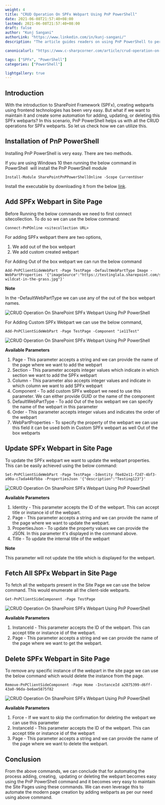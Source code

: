 ```yaml
---
weight: 4
title: "CRUD Operation On SPFx Webpart Using PnP PowerShell"
date: 2021-06-08T21:57:40+08:00
lastmod: 2021-06-08T21:57:40+08:00
draft: false
author: "Kunj Sangani"
authorLink: "https://www.linkedin.com/in/kunj-sangani/"
description: "The article guides readers on using PnP PowerShell to perform CRUD operations for SharePoint Framework webparts, simplifying maintenance and automation."

canonicalurl: "https://www.c-sharpcorner.com/article/crud-operation-on-sharepoint-spfx-webpart-using-pnp-powershell/"

tags: ["SPFx", "PowerShell"]
categories: ["PowerShell"]

lightgallery: true
---
```


Introduction
------------

With the introduction to SharePoint Framework (SPFx), creating webparts using frontend technologies has been very easy. But what if we want to maintain it and create some automation for adding, updating, or deleting this SPFx webparts? In this scenario, PnP PowerShell helps us with all the CRUD operations for SPFx webparts. So let us check how we can utilize this.

Installation of PnP PowerShell
------------------------------

Installing PnP PowerShell is very easy. There are two methods.

If you are using Windows 10 then running the below command in PowerShell  will install the PnP PowerShell module
```
Install-Module SharePointPnPPowerShellOnline -Scope CurrentUser  
```
Install the executable by downloading it from the below [link](https://github.com/pnp/PnP-PowerShell/releases).

Add SPFx Webpart in Site Page
-----------------------------

Before Running the below commands we need to first connect sitecollection. To do so we can use the below command:
```
Connect-PnPOnline <sitecollection URL> 
```
For adding SPFx webpart there are two options,

1.  We add out of the box webpart
2.  We add custom created webpart

For Adding Out of the box webpart we can run the below command
```
Add-PnPClientSideWebPart -Page TestPage -DefaultWebPartType Image -WebPartProperties '{"imageSource":"https://testinglala.sharepoint.com/sites/Test/SiteAssets/SitePages/mypage/1789636885Scottish-wildcat-in-the-grass.jpg"}'  
```
**Note**

In the –DefaultWebPartType we can use any of the out of the box webpart names.

![CRUD Operation On SharePoint SPFx Webpart Using PnP PowerShell](https://f4n3x6c5.stackpathcdn.com/article/crud-operation-on-sharepoint-spfx-webpart-using-pnp-powershell/Images/1_AddWebPart.png)

For Adding Custom SPFx Webpart we can use the below command,
```
Add-PnPClientSideWebPart -Page TestPage -Component "ie11Test"  
```
![CRUD Operation On SharePoint SPFx Webpart Using PnP PowerShell](https://f4n3x6c5.stackpathcdn.com/article/crud-operation-on-sharepoint-spfx-webpart-using-pnp-powershell/Images/2_AddWebPart.png)

**Available Parameters**

1.  Page - This parameter accepts a string and we can provide the name of the page where we want to add the webpart
2.  Section - This parameter accepts integer values which indicate in which section we want to add the SPFx webpart
3.  Column - This parameter also accepts integer values and indicate in which column we want to add SPFx webpart
4.  Component - To add custom SPFx webpart we need to use this parameter. We can either provide GUID or the name of the component
5.  DefaultWebPartType - To add Out of the box webpart we can specify the name of the webpart in this parameter
6.  Order - This parameter accepts integer values and indicates the order of the webpart
7.  WebPartProperties - To specify the property of the webpart we can use this field it can be used both in Custom SPFx webpart as well Out of the box webparts

Update SPFx Webpart in Site Page
--------------------------------

To update the SPFx webpart we want to update the webpart properties. This can be easily achieved using the below command:
```
Set-PnPClientSideWebPart -Page TestPage -Identity f6e82e11-f2d7-4bf3-a90a-c7ada44bfbba -PropertiesJson '{"description":"Testing123"}'  
```
![CRUD Operation On SharePoint SPFx Webpart Using PnP PowerShell](https://f4n3x6c5.stackpathcdn.com/article/crud-operation-on-sharepoint-spfx-webpart-using-pnp-powershell/Images/3_UpdateWebPart.png)

**Available Parameters**

1.  Identity - This parameter accepts the ID of the webpart. This can accept title or instance id of the webpart.
2.  Page - This parameter accepts a string and we can provide the name of the page where we want to update the webpart.
3.  PropertiesJson - To update the property values we can provide the JSON. In this parameter it's displayed in the command above.
4.  Title - To update the internal title of the webpart

**Note**

This parameter will not update the title which is displayed for the webpart.

Fetch All SPFx Webpart in Site Page
-----------------------------------

To fetch all the webparts present in the Site Page we can use the below command. This would enumerate all the client-side webparts.
```
Get-PnPClientSideComponent -Page TestPage
```
![CRUD Operation On SharePoint SPFx Webpart Using PnP PowerShell](https://f4n3x6c5.stackpathcdn.com/article/crud-operation-on-sharepoint-spfx-webpart-using-pnp-powershell/Images/4_GetWebParts.png)

**Available Parameters**

1.  InstanceId - This parameter accepts the ID of the webpart. This can accept title or instance id of the webpart.
2.  Page - This parameter accepts a string and we can provide the name of the page where we want to get the webpart.

Delete SPFx Webpart in Site Page
--------------------------------

To remove any specific instance of the webpart in the site page we can use the below command which would delete the instance from the page.
```
Remove-PnPClientSideComponent -Page Home -InstanceId a2875399-d6ff-43a0-96da-be6ae5875f82  
```
![CRUD Operation On SharePoint SPFx Webpart Using PnP PowerShell](https://f4n3x6c5.stackpathcdn.com/article/crud-operation-on-sharepoint-spfx-webpart-using-pnp-powershell/Images/5_DeleteWebParts.png)

**Available Parameters**

1.  Force - If we want to skip the confirmation for deleting the webpart we can use this parameter
2.  InstanceId - This parameter accepts the ID of the webpart. This can accept title or instance id of the webpart
3.  Page - This parameter accepts a string and we can provide the name of the page where we want to delete the webpart.

Conclusion
----------

From the above commands, we can conclude that for automating the process adding, creating,  updating or deleting the webpart becomes easy using the PnP PowerShell command and it becomes very easy to maintain the Site Pages using these commands. We can even leverage this to automate the modern page creation by adding webparts as per our need using above command.